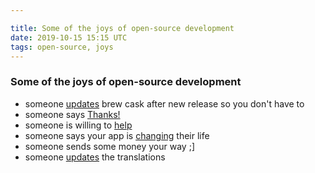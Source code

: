 ```yaml
---

title: Some of the joys of open-source development
date: 2019-10-15 15:15 UTC
tags: open-source, joys
---
```

### Some of the joys of open-source development
 - someone [updates](https://github.com/Homebrew/homebrew-cask/pull/70736) brew cask after new release so you don't have to
 - someone says [Thanks!](https://github.com/hovancik/stretchly/issues/393#issuecomment-541739614)
 - someone is willing to [help](https://github.com/hovancik/stretchly/issues/421#issuecomment-511600463)
 - someone says your app is [changing](https://twitter.com/HarshadOak/status/1097038328321388544) their life
 - someone sends some money your way ;]
 - someone [updates](https://github.com/hovancik/stretchly/pull/485) the translations
